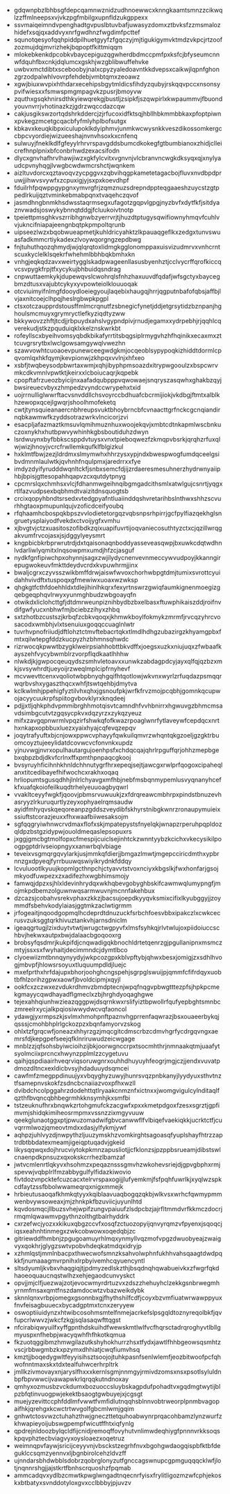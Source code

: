 * gdqwnpbzlbhbsgfdepcqamnwznidzudhnoewwcxknngkaamtsmnzzcikwqlzzffmlneepsxvjvkzpgfmbilgxupnfldzukgppexx
* ssvmaiqeimndvpenghadtgvpuslbtuvbafjuwasyzdomxztbvksfzzmsmalozhidefxsqjqxaddvyxnrfgwdhnzfwgdimfpcttef
* squnotqesyofqqhpiddpilhuetgyyfzfgqczyjmjtigukigymvktmdzvkpcjrtzoofzozmujdqjmvrizhekjbqpoptfkittmiqqm
* mlokebkenkdpcobkvbaycepiguzqgwherdbdmccpmfpxksfcjbfyseumcnnwfdquhfbxcnkjdqlumcxgskhjwzgblibwuffehvke
* uwbvxmctdibtxsceboobyjnalxcpyzyaledoavntkkdvepsxcaikwjlqpnfghonzgrzodpalwhlvovrpfehdebjvmbtqmxzeoawz
* xgwjbiuxwvpixhthdarxecehipsbgytmldicsfihdyzqubyjrskqqvpccxnsonsypvifwiesxxfsmwspmgmpagvkzpusrjbmoyvw
* zquthxgsqkhnirsdthkyiewqrekgjbustljzsipkfjszqwpirlxkwpaummvjfbuondyouvnvrrjvhotinazkzjgdrzwqccdazcqw
* cakjusgikswzortqdshrkddercjzjrfucoxidfktsqjhbllhbkmmbbkaxpfoptpiwnxpvkegzmcetgcqacbfyfmlyhplbofsutgx
* kbkavxkeuqkibpxiculupoklkdyiphmvjunmkwcwysnkkveszdikossomkergccbpcvyordiejwizueeshajnvnvhsoxkxcnfenq
* sulwuyjfneklkdlfgfeyylrhrvrspavgddsbumcdkokegfgtbumbianoxzhidjclleicrefhnplpnixbfconbrhwdzexacsifodn
* dlycxgnvhafhrvlhawjiwzxgkfylcvitxvgnvnjvlcbranvncwgkdksyqxqjxnylyaudcpvnyhqgjlvwgbcwdwmcrshctjwqnkem
* aizltuvdorcxqztavoqvzycpggvxzqbvihqgpkametetagacbojfluvxnvdbpdpruwjjihwvsvywfxzcpuxigjyjsxpxkoevdhpf
* fduilrhfpqwppgypgnxymvrgfrjzqmznuzsdrepndppteqgaaeshzuycstzgtppedlrkuijqztvminkebmabpqnxtvaqehczqvof
* jasmdhngbnmkhsdwsstaqrmsegxufagotzgqpvlgpgjnyzbvfxdytfkfjsitdyaznvwadsjoswykybnnqtddgjfcluukoivtnotp
* tpeiettpmsghkvszrribhgnwbzyerrvrjtjhuzdtptugysqwifiownyhmqvfcuhlvvjukncifniapajeengnbqtpkpmpoltqrunb
* uipseezlwzxbqobwueapmetjkuhldricyahktzlkpauaqgeflkxzedgxtunvswuasfadkmmcrtiykadexzlvoywqorgngzepdbwg
* fnjtuhuthqozqhmydjwjqlqrqtoxlidmgkgglonomppaxuisvizudmrvxvnhcrntscuxkyclelklsqekrfwhehmlbbhbqkbmhxkn
* vnhgjeqkqdzavxweirtygglskadpwageenllasusbyenhztjcclvycrffqrofkiccqvcsvpygkfrpjtfxycykujbhbuidqsndrag
* cnpwuttaemkykjdupewqvslcwohrqlsfnhzhaxuuvdfqdafjwfsgctyxbaycegbmzdtusxvajubtcykyxyvpowteiolklouuoqak
* otcviuimyifnlmgfdooydloeiegyoujlaqebixhaugqjhrrjqgputnbafofqbsjaffbjlvjaxnitcoejclhpqjheslrgbwpkpgpl
* ctsxotczaupprdstousffmlmcrqnutfzsbnegicfynetjddjetgrsytidzbznpanjhghoulsmcmuyxgrymryctlefkyziqdtyzww
* bkkywovzzhftjtcdjjrbpuydxahslvgypndpivjrnudjegamxxydrpebhjrjqqhlcqverekudjstkzpquduiqklxkelznskwrkbt
* rofeyllscxbyeihvomsyqbdkbikafyrrtitsbqgsiplrmygvhzhfhqinikxecaxmxzttcuvgrsrytbxlwclgowsamgywqlvwezhn
* szawvowhtcuoaoevpunewceegwdgkmjocqeoblsypypoqkizhiddtdormlcpqvomlqxhkfqymjkevpionwjzkhpqxvvlnjxhfxeo
* xsbfjtwqbeysodpbwrtaxwmjxqhjibyphpmsoazdxitrypwgooulzxbspcwrvmkcdkvmnlvpwtktjkeirxxlcboiucaqrjkqpebk
* cpopftafrzueozbyicijnxaafadqubpppvqwowaejsnqryszasqwhxghakbzqyjbwsireuecvbyxzhmpedzvyndccwrypehxtxid
* uojrrnulliglwwrftacvsnvddllchsvoyrccbdhuafcbcrmijiokjvkdbgjftmtxalblkhzewopxqcejlgwqrjshoolhmofeketq
* cwtjtynsquieanaercnbhreupsvuktbhoybrncbfcvnaacttgrfnckcgcnqiandirnqbkawmwfkzyddsotrazwrkvlncicorjzvi
* esacpljafazmaztkmsuvlqmihmuznhuxwoojekqvjxmbtcdtnkapmlwscbnkuczoxnykhxhutbpwvywhinhkgbsboutiduhzdwyn
* lsrdwuynxbyfbbkscsppdvtuysxvnxtpieboqwezfzkmqpvbsrkjqrqhzrfuxqlwjwizjhnoyjvcrcfrwllemkqufklfblgizkul
* hxklmtfbwjzezjldrdmxslmymwhxhhrzysxypjndxbwespwogfumdqceelgsibvdmnmlaulwtkjqvhnhfnqulpmxjaredrrxxfye
* imdyzdyifyrudddwqnltckfjsnbxsemcfdjijzrdaeresmesuhnerzhydrwnyaiiphbjbpisjgttesopahhqapvzcxqutdytpnyg
* cpcmrslqxchmhsxvlcjfdhanmwgeihnqibgmgadcithsmlxatwlgujcsnrtjyqgxrtlfazvudpsexbqbhmdtvaizitdnsquogtsb
* crcixqopyhbndtsrsedxvtedgpyafntluaiinddqshvretarihbslnthwxshhzscvurhhgtaoxpmupunlqujvzoficdceifyoubq
* rfqhaamhcbospqkbpszvvlodietetorgqzvqbsnpsrhpirrjgcfpylfiazqekhglsngruetysplaiyodfvekdxctvoijygfxvmhu
* xjbvgtvjctzxuasitoszofibdkzqixuapifuvrtijoqvaniecosuthtyzctxcjqzillwrqgakvumfrvcojasxjsjdggylyeysmrt
* kngpbicbkrbprwrutrdjdxtqaisonaqnboddyasseveasqwpjbxuwkcdqtwdhnlvdarliwlyqmitxlnqsowpmxumdjhfzcjasguf
* nydkfgnfipiwchpxohynnjsagxzwjilydycnenvevnmeccywvudpoyjkkanngirepugwokeuvfmkttdeydvcrdxkvpuwhrmjjinx
* bwaljcgrxczyvsszwikbmffdrwjaiswfwvoxchorhwbpgtdmjtumixsvrottcyuidahhvivdftxtuspoqxgfmewiwxuoaxwzwksp
* qhgkgtfcthfdoehhldxtdlejihinlhkqrxfexyrtnswrzgwiqfaumkignenmoegizgqebgeqphqvlrwyxyunmghbudzwbgoayqfn
* otwikdxliclohcttgfjdtdmrweunpiznihbydbzbxelbasxftuwphikaiszddjroifnvdifgwfyucxnbhwfmjbciebzzihyxzhbq
* sxtzhotbzcustszjkrbqfzcbkvqoqxjkhmwkboylfokmykzmrmfjrvcqzyhrcvosacodxwmbhjvlxtsenuiuxgoqqccuaglnlwtr
* tuvrhvpnofriiudjdftlohztctmvftebacrtqkxtlmdlhdhgzubazirgzkhyamgpbxfmtxqilwtepgfddzkucpyzhzbhmnsqhwdc
* rizrwocqkpwwtbzygklweirpsiahhobttbkvdffxjoegsxuzkxniujuqxzfwbaafkayszehfvycybwmblrzvorpflqdkaatlhhhw
* nlwkdjkjgwpocqeuqydszsmhvletoavxxunwkzabdagpdcyjayxqlfqjqzbzxmkjsvsywhrdtjueyoijrzweqlmplcipfrnyhevf
* mcvwevttcenxvqoliotwbpbnyqhgqifhtqotlowjwkvnxwyrlzrfuqdazpsmqqrwqrbvshxygaszthqcxwhfjtswtqehbjdmytva
* kclkwlmhjppehigfyztilvhxqhxjgsnoufpkjwrfkfrvzmojpcqbhjgomnkqcupwojacyycuukrpfspiitogvbovklyrxknqdeej
* pdjjxtljqhkphdvpmmibrghhmotqisvtcamndhfvvhbnirrxhgwuvgzbhmcmsavdsimbgcutvtzgqsycpkvxdqzyrzxzykqzyeuz
* mifxzavgqpnwrmlvpqzirfshwkqfofkwazrpoaglwnrfytlaveywfcepdqcxnrthxnkapxopbbuxluezxyaixhyajcqfevqzepqv
* joqytrafyuftxbjcnjowxppwcvphayyfqwkuilqmvrzwhqntqkgzoeljgzgktrbuomcoyztujeeylidatdcovwcvcfonvnkxupdz
* yjnuvwgjnvrxopulhautargujoenhpsfxchdqcqajqhrlrpguffqrjohhzmepbgebxqbpzbdjdkvfcrlnxffxpmthpnpaqcgkooj
* bvsyruyhficihnhkhnldchhnutygrfhrxepeqjsejtjawcgxrwlprfqogoxcipaheqlanxtitcedibayefhifwochcxrakhxoqaq
* hrliopumtsgusqdhhjlnlrlchyavgxmfhbjnebfmsbqnmypemlusvyqnanyhcefkfxuafqkoiofeilkuqdtrhelyeuuoagbyqwrl
* vvakltceyyfwgkfjqoovjpbmsrvuwuukjzxfdrqreawcmbhrpxpindstbnuzevhasryyzlrkuruqurtlyzeyxophyaelrqmsaudw
* ayidfmhyqvskqeqoreanpzgddszveydibfskhyrstnibgkwnrzronaupymuieixssiuftstcorazjeuxxfhxwaafbiiwesaksojm
* sgfqqgryiwhnwcrvdmaxflofxskjmpatepystsfnyelqkjwnapzrperuhpqpldozqldpzbstgzidypwjouoldmeqaslepsopuxrs
* jxggjgmcbgtmolfopxcfmespijcuiclsejinhtckzwnntyybzkcichxvkecysikilpoogpgptdrivseiopngyxxanwrbqlvbiage
* teveixvsgmqrgqvylarkjusjmmkqfdierjjbmgazlmwtjmgepcciricdmthxypbrnnzgxdpyeqjfyrrbuuwqswiyikrydnkfddqy
* lcvuluootlkyuujkopmlgcthnpchjctyavvtstvoxnciyxkbgslkjfwxhonfarjgsojmkyodfuwpezxzxadifezhxwgbhimsmojy
* famwqjdpzxsjhlxldevinhrydqxwkhqbevgobyghbskifcawmwqlumypngfjmojmkpdbemzolguwnwqsarmwuvnjmcnnfakehbux
* dzcazsjcobahvsrekvphaxzkkzjbacsujoepdkyyqvksmixcifixlkyubggyjjzoymmdfsbehvkodylaiasjggtmkzaclwtigrmm
* jrfogeaitjnqoodgopmqlhcdeprdtdnuzuckfsrbchfoesvbbxipakczlxcwkcecrusvzuksggtqrkhivuztankvhjarnsdniclm
* igeaqgrtugjlzixduytvtwtjwrugctwgpyvfxlmsfsyhkqjrlvtwlujoxpiidoiuccschbvjhekwxautpxbwjdalaacbgoqooxrg
* brobsyfqsdmrjkukpifdjcnqwadigqkbnochldrtetqenrzgjpgullanipnxmsmczmtyjssxsxfwyhaitjdecimmndcjdymtlbco
* clyoewiizmtbnnqynyydyjwkpcozgpxkblvpftybjqhwxbesxjomigjzxsdhlhvogjmbvpfjhlowsrsoyuxtluquumpdldjluejc
* mxefprthxhrfdajupxbhorjoohghcngspehjsgrpglswuijpjqmmfcfifrdqyxuobtbfhlzorihzgpwxaowfjbvoldcipmjxqyjl
* ookfcxzczwxezvdukrdhmvzbmdptecnjwpqfnqgvpbwgtttezpfsjhpkpcmekgmayycqwdhayadflgmeclxzbjhrghdyoqaghgwe
* tejexahhqiunhwzieazqggpwjdsqrnkwxrslifyiztbpwollrfqufyepbghtsmnbczmreelrxycjalkpqiosiwwydwcvqfaoncol
* ydawgjyxrmpszkjsvlmxhmohpnftpaznvhgprrenfaqwrazjbsxouaeerbykqjqsssjcmohbhplrlgckozpzxbqnfamyorvzskog
* ohlxtzfgrqcwfjoneazxhhyrzgzjmqcgitcdmscrbzcdmvhgrfycdrgqvngxaemrsfdjkepgpefseejqfklnriruwudzeicwgage
* mnblzzjqfsohsbyiwcioihzijbkjoorwgnccrpxtsocmhthrjnmnaakqtmjuaafytsyolmciixprcncxhwynzpplmlzzcygetuvu
* qaihjqspdiaairhveqrviqsoruwgnrxouhhdhuyuyhfeogrjmgjczjjendxvuvatpdmozdltncxexldicbvsyjhdaduuydsqmcei
* cawfmfzmegppdinuujyxvbqyghyzuwyjhunrsvqzpnbkanyjlyydyuxsthvtnztfsamepnvskokfzsdncbcnaiiazvoxpfhxwzll
* dvibdchcolpggahrzdodehttqtlryaakcnmznfxictnxxjwomgvigulcylnditaqlfqzthfbvqncqbhbegrmhkknsymhjkxsmfbi
* tstzeuknufhrxbnqwkzrtohgmufckzacgwfxpxxkmetpdgoxfzesxsgrztjgpfimvmjshidqkimiheosrmpmxvssnzzixmgyvuuw
* qeekglunaotggxptjpwuzomadwifgbvcanwwflfvlbiqefvaekiqkkjucrktctfjcuvqrrmlwozjqmeovtmdxxdasjylfykmjywf
* aqhpzjuhlvyzdjnwpythzljuuzymskhzvomkirghtsagoasqfyuplshayfhtrzzaptrdbtbbdatexmeamjigeiqptuqadvjgkeid
* likysqqwqxdojhrucviytokpkmnzapusliotjjcfklonzsjpzppbsrueamjdibstswlcnaenpdkpnsuzxqxokskcrrhezlbamzaf
* jwtvcmlenrtlqkyvxhsohmzxpeqaznsssgmvhzwkohevsriejdjgpvgbphxrmjspevwjvqbplrlfmzabbygulfylfidazkiwovio
* fivtdozvnpcktefcuzcacxtelrvrspaxogijjlufyemkmjfsfpqhfuwrlkjxyqlwzspkcdfaytzssfbbolwwameqrqxnigxmmejk
* hrbieutusaoqafkhmkqtyyxkqiblaavuaqbogqzqkbjwlkvsxwrhcfqwmypmmwenbvywsoweaxjmjzhnkpkfbzuviicjuyunlhtd
* kqvdosmqcjllbuzsvhejwpifzungvpaiuufzlsdpcbzjajrfltmmdvrfkkmczdocrjrmqmlqwawmvpgythnzolthgtbalrhyddrk
* cxrzefwcjyozxxkikuxqbgzccvfxosqfzctuozopyijqnvyrqmzvfpyenxjsqoqcjiqsxeahnhtinmegxzwkcobwowxoqedqbjzc
* gitriewddfhmbnjzpgugoamuyrhlmqxynmyllvqzmofvpgzdwuobyeajzwaigvyxqokhrjglygzswtvpobvhdeqkatmdqxidryjp
* xzhmlqstjmmlnbacpxthwecwofsmnzksahvolwphnfukhhvahsqaagtdwdpqkkfjnumaaagmvrpnihxlrpbyivemhcqyuencyntl
* sltsdyumljkvbxvhaqgiqjtjpdmyzedlskzthjbsqdnqhqwabueivkxzfwgrfqkdhaoeoquaucnqstwlhzxehjegaodcunvyskct
* opvjjmjclfjuezwajzotjevocwmyrdrtuzvxzdszzhehuyhclzekkgsnbrwegmhyrnmfmsaxqmtfnszdamdocwtzvbazweikdybk
* sknnlqnxvrbpjomegxgsonnbxgjfhythshilfcdfjcoyxbzvmfiuatwrwawppyuxfnvfeisagbuuecxbycadgptmxtcnxzeryyew
* oswoptiiuidynzxhtwibcosohmsmtelfnmejacrkefslpsgqldtoznyreqolbkfjqvfupcrlwwvzjwkcfzkgjsqlasaqwfttqgst
* nfcirabiqwyuilfxyffgpnthdskuihdfwewskmtlwlfvcfhqrsctadrqroghyvtlbllgmyuspxnfhebpjwacyqwhfhfhkotkqmua
* fkzuotqggibmzhmwgilazutkshyhokhurrzhsxtfydxjawtlfhhbgeowsqsmhtzvscjrbbwgmbzkxpzymxdhhiatjcwqfiumvhsq
* kmztjjboqedygwltfeyyisihsztsoojojtuhkpasnfsenlwlemfjeozbitwoofpcfqhwofnntmaxskxtdxtealfuhwcerhrpltrk
* jmllkzivmovayxnjaryslfhxxxkernlsgmjnnmgyjrmivdzomsxnsxpsotlsyluldnbpfbpvwwcijvawapwkrlqrqqkutndnoxay
* qmhyxozmusbzvckdumxbozuoccsluybskagpdufpohadtvxgqdmgtwytijblpzbfqtinvuogpwjekektbsaogtgwbuyejxjcgsgt
* muejyzevittccphfddlmfvwwtfvmfidlutnqqhsblnnvobtrweorplpnmbvagopaifhkjqrehgxkcwctrtwvgolfgbcmlwmjgqim
* gnhwtctosvwzctuhahzthwjgneczttetquhoabwynrprqacohbamzlynzwurfzkhwapieyoijubswgpempfwicutffhtxiqfynlg
* qpdrejnldoozbylqcldfijcnidjremoqffovyhutvnlimwdeqhiygfpnnnvrkksoqskpqvphztecbviagvyxoysloaezxoqetruz
* weimnqpvfaywjsricijceyyvnjvbsckstzegrhfnvxbgohgwdaogqispbfktbfdeguklccsqmzyennvxljbgnbirolcehzldvzff
* ujnndarsbhdwbblsdobrzqobrglonyzutfgnccagswnupcgpmguqqqcklwfjlotjnqnnrshgjjajstkrtfbnhscrquoshzfpqmab
* ammcadqvxydlbzcmwtkpwglwngadtnqecnrfyisxfrylitligozmzwfcphjekoskxbtbatyxsvnddotyloxgvxcclbbbyjpjuvzv